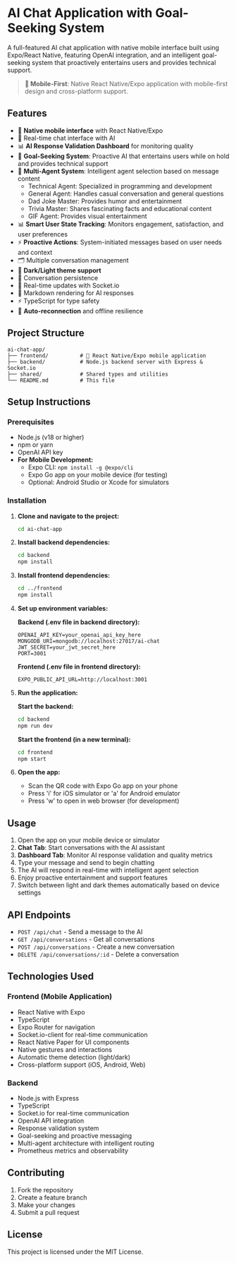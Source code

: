 # AI Chat Application with Goal-Seeking System

A full-featured AI chat application with native mobile interface built using Expo/React Native, featuring OpenAI integration, and an intelligent goal-seeking system that proactively entertains users and provides technical support.

> **📱 Mobile-First**: Native React Native/Expo application with mobile-first design and cross-platform support.

## Features

- 📱 **Native mobile interface** with React Native/Expo
- 💬 Real-time chat interface with AI
- 📊 **AI Response Validation Dashboard** for monitoring quality
- 🎯 **Goal-Seeking System**: Proactive AI that entertains users while on hold and provides technical support
- 🤖 **Multi-Agent System**: Intelligent agent selection based on message content
  - Technical Agent: Specialized in programming and development
  - General Agent: Handles casual conversation and general questions
  - Dad Joke Master: Provides humor and entertainment
  - Trivia Master: Shares fascinating facts and educational content
  - GIF Agent: Provides visual entertainment
- 📊 **Smart User State Tracking**: Monitors engagement, satisfaction, and user preferences
- ⚡ **Proactive Actions**: System-initiated messages based on user needs and context
- 🗂️ Multiple conversation management
- 🌙 **Dark/Light theme support**
- 💾 Conversation persistence
- 🔄 Real-time updates with Socket.io
- 📝 Markdown rendering for AI responses
- ⚡ TypeScript for type safety
- 🔄 **Auto-reconnection** and offline resilience

## Project Structure

```
ai-chat-app/
├── frontend/          # 📱 React Native/Expo mobile application
├── backend/           # Node.js backend server with Express & Socket.io
├── shared/            # Shared types and utilities
└── README.md          # This file
```

## Setup Instructions

### Prerequisites

- Node.js (v18 or higher)
- npm or yarn
- OpenAI API key
- **For Mobile Development:**
  - Expo CLI: `npm install -g @expo/cli`
  - Expo Go app on your mobile device (for testing)
  - Optional: Android Studio or Xcode for simulators

### Installation

1. **Clone and navigate to the project:**
   ```bash
   cd ai-chat-app
   ```

2. **Install backend dependencies:**
   ```bash
   cd backend
   npm install
   ```

3. **Install frontend dependencies:**
   ```bash
   cd ../frontend
   npm install
   ```

4. **Set up environment variables:**
   
   **Backend (.env file in backend directory):**
   ```
   OPENAI_API_KEY=your_openai_api_key_here
   MONGODB_URI=mongodb://localhost:27017/ai-chat
   JWT_SECRET=your_jwt_secret_here
   PORT=3001
   ```

   **Frontend (.env file in frontend directory):**
   ```
   EXPO_PUBLIC_API_URL=http://localhost:3001
   ```

5. **Run the application:**
   
   **Start the backend:**
   ```bash
   cd backend
   npm run dev
   ```

   **Start the frontend (in a new terminal):**
   ```bash
   cd frontend
   npm start
   ```

6. **Open the app:**
   - Scan the QR code with Expo Go app on your phone
   - Press 'i' for iOS simulator or 'a' for Android emulator
   - Press 'w' to open in web browser (for development)

## Usage

1. Open the app on your mobile device or simulator
2. **Chat Tab**: Start conversations with the AI assistant
3. **Dashboard Tab**: Monitor AI response validation and quality metrics
4. Type your message and send to begin chatting
5. The AI will respond in real-time with intelligent agent selection
6. Enjoy proactive entertainment and support features
7. Switch between light and dark themes automatically based on device settings

## API Endpoints

- `POST /api/chat` - Send a message to the AI
- `GET /api/conversations` - Get all conversations
- `POST /api/conversations` - Create a new conversation
- `DELETE /api/conversations/:id` - Delete a conversation

## Technologies Used

### Frontend (Mobile Application)
- React Native with Expo
- TypeScript
- Expo Router for navigation
- Socket.io-client for real-time communication
- React Native Paper for UI components
- Native gestures and interactions
- Automatic theme detection (light/dark)
- Cross-platform support (iOS, Android, Web)

### Backend
- Node.js with Express
- TypeScript
- Socket.io for real-time communication
- OpenAI API integration
- Response validation system
- Goal-seeking and proactive messaging
- Multi-agent architecture with intelligent routing
- Prometheus metrics and observability

## Contributing

1. Fork the repository
2. Create a feature branch
3. Make your changes
4. Submit a pull request

## License

This project is licensed under the MIT License.
